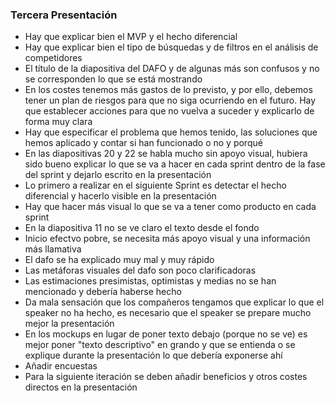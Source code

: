 ### Tercera Presentación

* Hay que explicar bien el MVP y el hecho diferencial
* Hay que explicar bien el tipo de búsquedas y de filtros en el análisis de competidores
* El título de la diapositiva del DAFO y de algunas más son confusos y no se corresponden lo que se está mostrando
* En los costes tenemos más gastos de lo previsto, y por ello, debemos tener un plan de riesgos para que no siga ocurriendo en el futuro. Hay que establecer acciones para que no vuelva a suceder y explicarlo de forma muy clara
* Hay que especificar el problema que hemos tenido, las soluciones que hemos aplicado y contar si han funcionado o no  y porqué
* En las diapositivas 20 y 22 se habla mucho sin apoyo visual, hubiera sido bueno explicar lo que se va a hacer en cada sprint dentro de la fase del sprint y dejarlo escrito en la presentación
* Lo primero a realizar en el siguiente Sprint es detectar el hecho diferencial y hacerlo visible en la presentación
* Hay que hacer más visual lo que se va a tener como producto en cada sprint
* En la diapositiva 11 no se ve claro el texto desde el fondo
* Inicio efectvo pobre, se necesita más apoyo visual y una información más llamativa
* El dafo se ha explicado muy mal y muy rápido
* Las metáforas visuales del dafo son poco clarificadoras
* Las estimaciones presimistas, optimistas y medias no se han mencionado y debería haberse hecho
* Da mala sensación que los compañeros tengamos que explicar lo que el speaker no ha hecho, es necesario que el speaker se prepare mucho mejor la presentación
* En los mockups en lugar de poner texto debajo (porque no se ve) es mejor poner  "texto descriptivo" en grando y que se entienda o se explique durante la presentación lo que debería exponerse ahí
* Añadir encuestas
* Para la siguiente iteración se deben añadir beneficios y otros costes directos en la presentación
